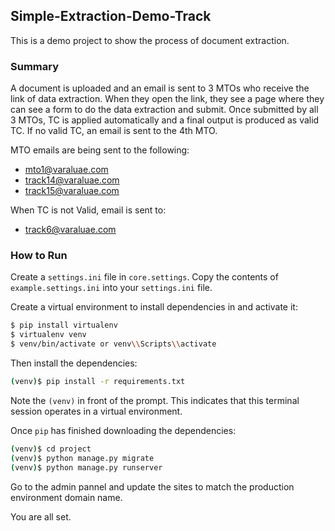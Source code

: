 ## Simple-Extraction-Demo-Track

This is a demo project to show the process of document extraction.


### Summary

A document is uploaded and an email is sent to 3 MTOs who receive the link of data
extraction. When they open the link, they see a page where they can see a form to
do the data extraction and submit. Once submitted by all 3 MTOs, TC is applied automatically
and a final output is produced as valid TC. If no valid TC, an email is sent to the 4th
MTO.

MTO emails are being sent to the following:
- mto1@varaluae.com
- track14@varaluae.com
- track15@varaluae.com

When TC is not Valid, email is sent to:
- track6@varaluae.com

### How to Run
Create a `settings.ini` file in `core.settings`.
Copy the contents of `example.settings.ini` into your `settings.ini` file.


Create a virtual environment to install dependencies in and activate it:

```sh
$ pip install virtualenv
$ virtualenv venv
$ venv/bin/activate or venv\\Scripts\\activate 
```

Then install the dependencies:

```sh
(venv)$ pip install -r requirements.txt
```
Note the `(venv)` in front of the prompt. This indicates that this terminal
session operates in a virtual environment.

Once `pip` has finished downloading the dependencies:
```sh
(venv)$ cd project
(venv)$ python manage.py migrate
(venv)$ python manage.py runserver
```

Go to the admin pannel and update the sites to match the production environment domain name.


You are all set.



